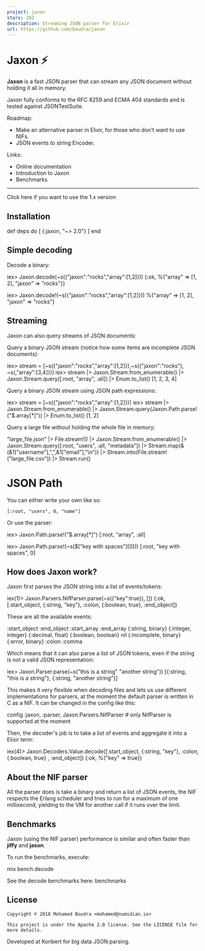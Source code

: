 ```yaml
---
project: jaxon
stars: 202
description: Streaming JSON parser for Elixir
url: https://github.com/boudra/jaxon
---
```


Jaxon ⚡
=======

**Jaxon** is a fast JSON parser that can stream any JSON document without holding it all in memory.

Jaxon fully conforms to the RFC 8259 and ECMA 404 standards and is tested against JSONTestSuite.

Roadmap:

-   Make an alternative parser in Elixir, for those who don't want to use NIFs.
-   JSON events to string Encoder.

Links:

-   Online documentation
-   Introduction to Jaxon
-   Benchmarks

* * *

Click here if you want to use the 1.x version

Installation
------------

def deps do
  \[
    {:jaxon, "~> 2.0"}
  \]
end

Simple decoding
---------------

Decode a binary:

iex\> Jaxon.decode(~s({"jaxon":"rocks","array":\[1,2\]}))
{:ok, %{"array" \=> \[1, 2\], "jaxon" \=> "rocks"}}

iex\> Jaxon.decode!(~s({"jaxon":"rocks","array":\[1,2\]}))
%{"array" \=> \[1, 2\], "jaxon" \=> "rocks"}

Streaming
---------

Jaxon can also query streams of JSON documents:

Query a binary JSON stream (notice how some items are incomplete JSON documents):

iex\> stream \= \[~s({"jaxon":"rocks","array":\[1,2\]}),~s({"jaxon":"rocks"), ~s(,"array":\[3,4\]})\]
iex\> stream |> Jaxon.Stream.from\_enumerable() |> Jaxon.Stream.query(\[:root, "array", :all\]) |> Enum.to\_list()
\[1, 2, 3, 4\]

Query a binary JSON stream using JSON path expressions:

iex\> stream \= \[~s({"jaxon":"rocks","array":\[1,2\]})\]
iex\> stream |> Jaxon.Stream.from\_enumerable() |> Jaxon.Stream.query(Jaxon.Path.parse!("$.array\[\*\]")) |> Enum.to\_list()
\[1, 2\]

Query a large file without holding the whole file in memory:

"large\_file.json"
|> File.stream!()
|> Jaxon.Stream.from\_enumerable()
|> Jaxon.Stream.query(\[:root, "users", :all, "metadata"\])
|> Stream.map(&(&1\["username"\],",",&1\["email"\],"\\n"))
|> Stream.into(File.stream!("large\_file.csv"))
|> Stream.run()

JSON Path
=========

You can either write your own like so:

`[:root, "users", 0, "name"]`

Or use the parser:

iex\> Jaxon.Path.parse!("$.array\[\*\]")
\[:root, "array", :all\]

iex\> Jaxon.Path.parse!(~s($\["key with spaces"\]\[0\]))
\[:root, "key with spaces", 0\]

How does Jaxon work?
--------------------

Jaxon first parses the JSON string into a list of events/tokens:

iex(1)\> Jaxon.Parsers.NifParser.parse(~s({"key":true}), \[\])
{:ok, \[:start\_object, {:string, "key"}, :colon, {:boolean, true}, :end\_object\]}

These are all the available events:

:start\_object
:end\_object
:start\_array
:end\_array
{:string, binary}
{:integer, integer}
{:decimal, float}
{:boolean, boolean}
nil
{:incomplete, binary}
{:error, binary}
:colon
:comma

Which means that it can also parse a list of JSON tokens, even if the string is not a valid JSON representation:

iex\> Jaxon.Parser.parse(~s("this is a string" "another string"))
\[{:string, "this is a string"}, {:string, "another string"}\]

This makes it very flexible when decoding files and lets us use different implementations for parsers, at the moment the default parser is written in C as a NIF. It can be changed in the config like this:

config :jaxon, :parser, Jaxon.Parsers.NifParser \# only NifParser is supported at the moment

Then, the decoder's job is to take a list of events and aggregate it into a Elixir term:

iex(4)\> Jaxon.Decoders.Value.decode(\[:start\_object, {:string, "key"}, :colon, {:boolean, true}
, :end\_object\])
{:ok, %{"key" \=> true}}

About the NIF parser
--------------------

All the parser does is take a binary and return a list of JSON events, the NIF respects the Erlang scheduler and tries to run for a maximum of one millisecond, yielding to the VM for another call if it runs over the limit.

Benchmarks
----------

Jaxon (using the NIF parser) performance is similar and often faster than **jiffy** and **jason**.

To run the benchmarks, execute:

mix bench.decode

See the decode benchmarks here: benchmarks

License
-------

```
Copyright © 2018 Mohamed Boudra <mohamed@numidian.io>

This project is under the Apache 2.0 license. See the LICENSE file for more details.
```

Developed at Konbert for big data JSON parsing.
